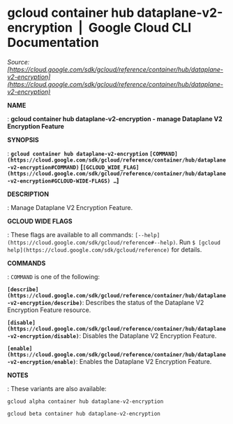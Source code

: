 # gcloud container hub dataplane-v2-encryption  |  Google Cloud CLI Documentation

*Source: [https://cloud.google.com/sdk/gcloud/reference/container/hub/dataplane-v2-encryption](https://cloud.google.com/sdk/gcloud/reference/container/hub/dataplane-v2-encryption)*

**NAME**

: **gcloud container hub dataplane-v2-encryption - manage Dataplane V2 Encryption Feature**

**SYNOPSIS**

: **`gcloud container hub dataplane-v2-encryption` `[COMMAND](https://cloud.google.com/sdk/gcloud/reference/container/hub/dataplane-v2-encryption#COMMAND)` [`[GCLOUD_WIDE_FLAG](https://cloud.google.com/sdk/gcloud/reference/container/hub/dataplane-v2-encryption#GCLOUD-WIDE-FLAGS) …`]**

**DESCRIPTION**

: Manage Dataplane V2 Encryption Feature.

**GCLOUD WIDE FLAGS**

: These flags are available to all commands: `[--help](https://cloud.google.com/sdk/gcloud/reference#--help)`.
Run `$ [gcloud help](https://cloud.google.com/sdk/gcloud/reference)` for details.

**COMMANDS**

: ``COMMAND`` is one of the following:

**`[describe](https://cloud.google.com/sdk/gcloud/reference/container/hub/dataplane-v2-encryption/describe)`**:
Describes the status of the Dataplane V2 Encryption Feature resource.

**`[disable](https://cloud.google.com/sdk/gcloud/reference/container/hub/dataplane-v2-encryption/disable)`**:
Disables the Dataplane V2 Encryption Feature.

**`[enable](https://cloud.google.com/sdk/gcloud/reference/container/hub/dataplane-v2-encryption/enable)`**:
Enables the Dataplane V2 Encryption Feature.

**NOTES**

: These variants are also available:

```
gcloud alpha container hub dataplane-v2-encryption
```

```
gcloud beta container hub dataplane-v2-encryption
```